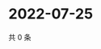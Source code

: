 # 2022-07-25

共 0 条

<!-- BEGIN WEIBO -->
<!-- 最后更新时间 Mon Jul 25 2022 19:14:50 GMT+0800 (China Standard Time) -->

<!-- END WEIBO -->
